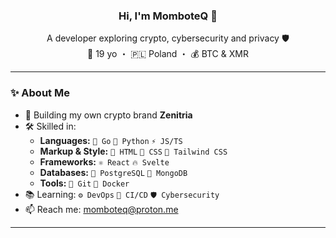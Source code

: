 <div align="center">

### Hi, I'm MomboteQ 👋  
A developer exploring crypto, cybersecurity and privacy 🛡️<br/>
🎂 19 yo ・ 🇵🇱 Poland ・ 💰 BTC & XMR

</div>

---

### ✨ About Me

- 🚀 Building my own crypto brand **Zenitria**
- 🛠️ Skilled in:
  - **Languages:** `🐹 Go` `🐍 Python` `⚡ JS/TS`
  - **Markup & Style:** `📄 HTML` `🎨 CSS` `💨 Tailwind CSS`
  - **Frameworks:** `⚛️ React` `🔥 Svelte`
  - **Databases:** `🐘 PostgreSQL` `🍃 MongoDB`  
  - **Tools:** `🔗 Git` `🐳 Docker`  
- 📚 Learning: `⚙️ DevOps` `🔄 CI/CD` `🛡️ Cybersecurity`
- 📫 Reach me: [momboteq@proton.me](mailto:momboteq@proton.me)

---

